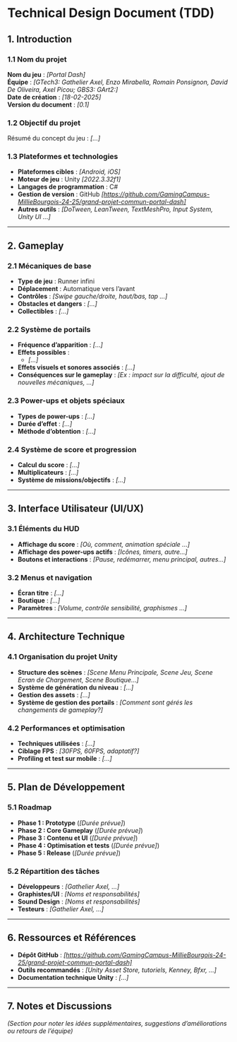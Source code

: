 # Technical Design Document (TDD)

## 1. Introduction

### 1.1 Nom du projet
**Nom du jeu** : _[Portal Dash]_  
**Équipe** : _[GTech3: Gathelier Axel, Enzo Mirabella, Romain Ponsignon, David De Oliveira, Axel Picou; GBS3: GArt2:]_  
**Date de création** : _[18-02-2025]_  
**Version du document** : _[0.1]_  

### 1.2 Objectif du projet
Résumé du concept du jeu : _[...]_

### 1.3 Plateformes et technologies
- **Plateformes cibles** : _[Android, iOS]_  
- **Moteur de jeu** : Unity _[2022.3.32f1]_  
- **Langages de programmation** : C#  
- **Gestion de version** : GitHub _[https://github.com/GamingCampus-MillieBourgois-24-25/grand-projet-commun-portal-dash]_  
- **Autres outils** : _[DoTween, LeanTween, TextMeshPro, Input System, Unity UI ...]_

---

## 2. Gameplay

### 2.1 Mécaniques de base
- **Type de jeu** : Runner infini
- **Déplacement** : Automatique vers l’avant
- **Contrôles** : _[Swipe gauche/droite, haut/bas, tap ...]_  
- **Obstacles et dangers** : _[...]_
- **Collectibles** : _[...]_

### 2.2 Système de portails
- **Fréquence d’apparition** : _[...]_  
- **Effets possibles** :
  - _[...]_
- **Effets visuels et sonores associés** : _[...]_  
- **Conséquences sur le gameplay** : _[Ex : impact sur la difficulté, ajout de nouvelles mécaniques, ...]_

### 2.3 Power-ups et objets spéciaux
- **Types de power-ups** : _[...]_
- **Durée d’effet** : _[...]_  
- **Méthode d’obtention** : _[...]_  

### 2.4 Système de score et progression
- **Calcul du score** : _[...]_  
- **Multiplicateurs** : _[...]_  
- **Système de missions/objectifs** : _[...]_

---

## 3. Interface Utilisateur (UI/UX)

### 3.1 Éléments du HUD
- **Affichage du score** : _[Où, comment, animation spéciale ...]_  
- **Affichage des power-ups actifs** : _[Icônes, timers, autre...]_  
- **Boutons et interactions** : _[Pause, redémarrer, menu principal, autres...]_  

### 3.2 Menus et navigation
- **Écran titre** : _[...]_  
- **Boutique** : _[...]_  
- **Paramètres** : _[Volume, contrôle sensibilité, graphismes ...]_

---

## 4. Architecture Technique

### 4.1 Organisation du projet Unity
- **Structure des scènes** : _[Scene Menu Principale, Scene Jeu, Scene Ecran de Chargement, Scene Boutique...]_  
- **Système de génération du niveau** : _[...]_  
- **Gestion des assets** : _[...]_  
- **Système de gestion des portails** : _[Comment sont gérés les changements de gameplay?]_  

### 4.2 Performances et optimisation
- **Techniques utilisées** : _[...]_  
- **Ciblage FPS** : _[30FPS, 60FPS, adaptatif?]_  
- **Profiling et test sur mobile** : _[...]_

---

## 5. Plan de Développement

### 5.1 Roadmap
- **Phase 1 : Prototype** (_[Durée prévue]_)  
- **Phase 2 : Core Gameplay** (_[Durée prévue]_)  
- **Phase 3 : Contenu et UI** (_[Durée prévue]_)  
- **Phase 4 : Optimisation et tests** (_[Durée prévue]_)  
- **Phase 5 : Release** (_[Durée prévue]_)  

### 5.2 Répartition des tâches
- **Développeurs** : _[Gathelier Axel, ...]_  
- **Graphistes/UI** : _[Noms et responsabilités]_  
- **Sound Design** : _[Noms et responsabilités]_  
- **Testeurs** : _[Gathelier Axel, ...]_  

---

## 6. Ressources et Références

- **Dépôt GitHub** : _[https://github.com/GamingCampus-MillieBourgois-24-25/grand-projet-commun-portal-dash]_  
- **Outils recommandés** : _[Unity Asset Store, tutoriels, Kenney, Bfxr, ...]_  
- **Documentation technique Unity** : _[...]_  

---

## 7. Notes et Discussions

_(Section pour noter les idées supplémentaires, suggestions d’améliorations ou retours de l’équipe)_
